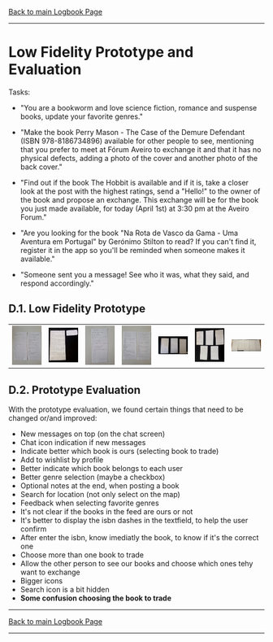 [Back to main Logbook Page](../hci_logbook.md)

---
# Low Fidelity Prototype and Evaluation

Tasks:
 - "You are a bookworm and love science fiction, romance and suspense books, update your favorite genres."

 - "Make the book Perry Mason - The Case of the Demure Defendant (ISBN 978-8186734896) available for other people to see, mentioning that you prefer to meet at Fórum Aveiro to exchange it and that it has no physical defects, adding a photo of the cover and another photo of the back cover."

 - "Find out if the book The Hobbit is available and if it is, take a closer look at the post with the highest ratings, send a "Hello!" to the owner of the book and propose an exchange. This exchange will be for the book you just made available, for today (April 1st) at 3:30 pm at the Aveiro Forum."

 - "Are you looking for the book "Na Rota de Vasco da Gama - Uma Aventura em Portugal" by Gerónimo Stilton to read? If you can't find it, register it in the app so you'll be reminded when someone makes it available."

 - "Someone sent you a message! See who it was, what they said, and respond accordingly."

## D.1. Low Fidelity Prototype
<table>
    <td>
        <img src="images/generos_perfil.jpg" width="200">
    </td>
    <td>
        <img src="images/Menu_inicial_pesquisa.jpg" width="200">
    </td>
    <td>
        <img src="images/resultados_pesquisa.jpg" width="200">
    </td>
    <td>
        <img src="images/perfil_livro.jpg" width="200">
    </td>
    <td>
        <img src="images/Chats.jpg" width="200">
    </td>
    <td>
        <img src="images/Propor_troca.jpg" width="200">
    </td>
    <td>
        <img src="images/post_isbn.jpg" width="200">
    </td>
</table>

## D.2. Prototype Evaluation

With the prototype evaluation, we found certain things that need to be changed or/and improved:
- New messages on top (on the chat screen)
- Chat icon indication if new messages
- Indicate better which book is ours (selecting book to trade)
- Add to wishlist by profile
- Better indicate which book belongs to each user
- Better genre selection (maybe a checkbox)
- Optional notes at the end, when posting a book
- Search for location (not only select on the map)
- Feedback when selecting favorite genres
- It's not clear if the books in the feed are ours or not
- It's better to display the isbn dashes in the textfield, to help the user confirm
- After enter the isbn, know imediatly the book, to know if it's the correct one
- Choose more than one book to trade
- Allow the other person to see our books and choose which ones tehy want to exchange
- Bigger icons
- Search icon is a bit hidden
- **Some confusion choosing the book to trade**

---
[Back to main Logbook Page](../hci_logbook.md)

---
